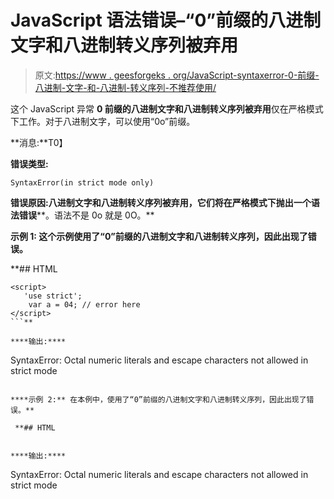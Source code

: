 # JavaScript 语法错误–“0”前缀的八进制文字和八进制转义序列被弃用

> 原文:[https://www . geesforgeks . org/JavaScript-syntaxerror-0-前缀-八进制-文字-和-八进制-转义序列-不推荐使用/](https://www.geeksforgeeks.org/javascript-syntaxerror-0-prefixed-octal-literals-and-octal-escape-sequences-are-deprecated/)

这个 JavaScript 异常 **0 前缀的八进制文字和八进制转义序列被弃用**仅在严格模式下工作。对于八进制文字，可以使用“0o”前缀。

**消息:**T0】

**错误类型:**

```
SyntaxError(in strict mode only)

```

**错误原因:**八进制文字和八进制转义序列被弃用，它们将在严格模式下抛出一个**语法错误****。语法不是 0o 就是 0O。**

****示例 1:** 这个示例使用了“0”前缀的八进制文字和八进制转义序列，因此出现了错误。**

 **## HTML

```
<script> 
   'use strict';
    var a = 04; // error here
</script>
```** 

****输出:****

```
SyntaxError: Octal numeric literals and escape characters not allowed in strict mode 
```

****示例 2:** 在本例中，使用了“0”前缀的八进制文字和八进制转义序列，因此出现了错误。**

 **## HTML

```
<script> 
   "use strict";
   var a = "\251"; // error here
</script>
```** 

****输出:****

```
SyntaxError: Octal numeric literals and escape characters not allowed in strict mode 
```